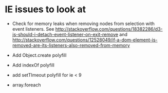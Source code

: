 # IE issues to look at

- Check for memory leaks when removing nodes from selection with event listeners. See http://stackoverflow.com/questions/18382286/d3-js-should-i-detach-event-listener-on-exit-remove and http://stackoverflow.com/questions/12528049/if-a-dom-element-is-removed-are-its-listeners-also-removed-from-memory

- Add Object.create polyfill

- Add indexOf polyfill
- add setTImeout polyfill for ie < 9
- array.foreach

